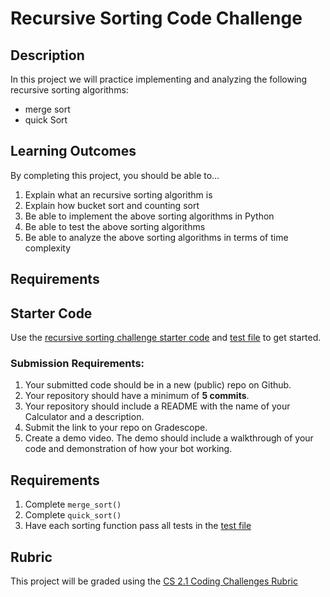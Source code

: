 # Recursive Sorting Code Challenge

## Description
In this project we will practice implementing and analyzing the following recursive sorting algorithms:
- merge sort
- quick Sort

## Learning Outcomes
By completing this project, you should be able to…

1. Explain what an recursive sorting algorithm is
1. Explain how bucket sort and counting sort
1. Be able to implement the above sorting algorithms in Python
1. Be able to test the above sorting algorithms
1. Be able to analyze the above sorting algorithms in terms of time complexity

## Requirements

## Starter Code

Use the [recursive sorting challenge starter code](https://github.com/Tech-at-DU/CS-2.1-Trees-Sorting/blob/master/Code/sorting_recursive.py) and [test file](https://github.com/Tech-at-DU/CS-2.1-Trees-Sorting/blob/master/Code/sorting_test.py) to get started.

### Submission Requirements:
1. Your submitted code should be in a new (public) repo on Github.
1. Your repository should have a minimum of **5 commits**.
1. Your repository should include a README with the name of your Calculator and a description.
1. Submit the link to your repo on Gradescope.
1. Create a demo video. The demo should include a walkthrough of your code and demonstration of how your bot working.

## Requirements
1. Complete `merge_sort()`
1. Complete `quick_sort()`
1. Have each sorting function pass all tests in the [test file](https://github.com/Tech-at-DU/CS-2.1-Trees-Sorting/blob/master/Code/sorting_test.py)

## Rubric
This project will be graded using the [CS 2.1 Coding Challenges Rubric](https://docs.google.com/document/d/1WZByGjbjZdXvdjUylzVywV-ndlQxM8NCoIlxlgaB3vQ/edit?usp=sharing)
